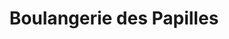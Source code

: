 ---
title: "Boulangerie des Papilles"
url: /sains-en-gohelle/boulangerie-des-papilles/
shop: boulangerie
---